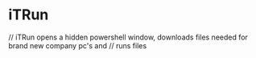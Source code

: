 # iTRun
// iTRun opens a hidden powershell window, downloads files needed for brand new company pc's and
// runs files 

